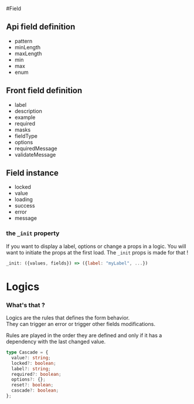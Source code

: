 #Field

## Api field definition

- pattern
- minLength
- maxLength
- min
- max
- enum

## Front field definition

- label
- description
- example
- required
- masks
- fieldType
- options
- requiredMessage
- validateMessage

## Field instance

- locked
- value
- loading
- success
- error
- message

### the `_init` property

If you want to display a label, options or change a props in a logic.
You will want to initiate the props at the first load.
The `_init` props is made for that !

```javascript
_init: ({values, fields}) => ({label: "myLabel", ...})
```

# Logics

### What's that ?

Logics are the rules that defines the form behavior.  
They can trigger an error or trigger other fields modifications.

Rules are played in the order they are defined and only if it has a dependency with the last changed value.

```typescript
type Cascade = {
  value?: string;
  locked?: boolean;
  label?: string;
  required?: boolean;
  options?: {};
  reset?: boolean;
  cascade?: boolean;
};
```
